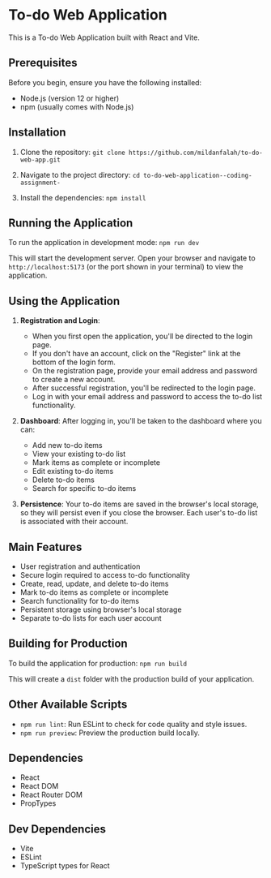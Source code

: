 # To-do Web Application

This is a To-do Web Application built with React and Vite.

## Prerequisites

Before you begin, ensure you have the following installed:

- Node.js (version 12 or higher)
- npm (usually comes with Node.js)

## Installation

1. Clone the repository:
   `git clone https://github.com/mildanfalah/to-do-web-app.git`

2. Navigate to the project directory:
   `cd to-do-web-application--coding-assignment-`

3. Install the dependencies:
   `npm install`

## Running the Application

To run the application in development mode:
`npm run dev`

This will start the development server. Open your browser and navigate to `http://localhost:5173` (or the port shown in your terminal) to view the application.

## Using the Application

1. **Registration and Login**:

   - When you first open the application, you'll be directed to the login page.
   - If you don't have an account, click on the "Register" link at the bottom of the login form.
   - On the registration page, provide your email address and password to create a new account.
   - After successful registration, you'll be redirected to the login page.
   - Log in with your email address and password to access the to-do list functionality.

2. **Dashboard**: After logging in, you'll be taken to the dashboard where you can:

   - Add new to-do items
   - View your existing to-do list
   - Mark items as complete or incomplete
   - Edit existing to-do items
   - Delete to-do items
   - Search for specific to-do items

3. **Persistence**: Your to-do items are saved in the browser's local storage, so they will persist even if you close the browser. Each user's to-do list is associated with their account.

## Main Features

- User registration and authentication
- Secure login required to access to-do functionality
- Create, read, update, and delete to-do items
- Mark to-do items as complete or incomplete
- Search functionality for to-do items
- Persistent storage using browser's local storage
- Separate to-do lists for each user account

## Building for Production

To build the application for production:
`npm run build`

This will create a `dist` folder with the production build of your application.

## Other Available Scripts

- `npm run lint`: Run ESLint to check for code quality and style issues.
- `npm run preview`: Preview the production build locally.

## Dependencies

- React
- React DOM
- React Router DOM
- PropTypes

## Dev Dependencies

- Vite
- ESLint
- TypeScript types for React
